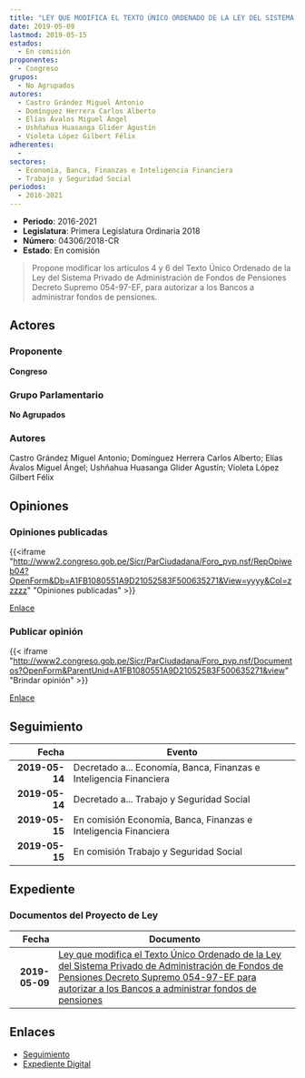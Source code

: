 ```yaml
---
title: "LEY QUE MODIFICA EL TEXTO ÚNICO ORDENADO DE LA LEY DEL SISTEMA PRIVADO DE ADMINISTRACIÓN DE FONDOS DE PENSIONES DECRETO SUPREMO 054-97-EF PARA AUTORIZAR A LOS BANCOS A ADMINISTRAR FONDOS DE PENSIONES"
date: 2019-05-09
lastmod: 2019-05-15
estados: 
  - En comisión
proponentes: 
  - Congreso
grupos: 
  - No Agrupados
autores: 
  - Castro Grández Miguel Antonio
  - Domínguez Herrera Carlos Alberto
  - Elías Ávalos Miguel Ángel
  - Ushñahua Huasanga Glider Agustín
  - Violeta López Gilbert Félix
adherentes: 
  - 
sectores: 
  - Economía, Banca, Finanzas e Inteligencia Financiera
  - Trabajo y Seguridad Social
periodos: 
  - 2016-2021
---
```


- **Periodo**: 2016-2021
- **Legislatura**: Primera Legislatura Ordinaria 2018
- **Número**: 04306/2018-CR
- **Estado**: En comisión

> Propone modificar los artículos 4 y 6 del Texto Único Ordenado de la Ley del Sistema Privado de Administración de Fondos de Pensiones Decreto Supremo 054-97-EF, para autorizar a los Bancos a administrar fondos de pensiones.


## Actores

### Proponente

**Congreso**

### Grupo Parlamentario

**No Agrupados**

### Autores

Castro Grández Miguel Antonio; Domínguez Herrera Carlos Alberto; Elías Ávalos Miguel Ángel; Ushñahua Huasanga Glider Agustín; Violeta López Gilbert Félix


## Opiniones

### Opiniones publicadas

{{<iframe "http://www2.congreso.gob.pe/Sicr/ParCiudadana/Foro_pvp.nsf/RepOpiweb04?OpenForm&Db=A1FB1080551A9D21052583F500635271&View=yyyy&Col=zzzzz" "Opiniones publicadas" >}}

[Enlace](http://www2.congreso.gob.pe/Sicr/ParCiudadana/Foro_pvp.nsf/RepOpiweb04?OpenForm&Db=A1FB1080551A9D21052583F500635271&View=yyyy&Col=zzzzz)
### Publicar opinión

{{< iframe "http://www2.congreso.gob.pe/Sicr/ParCiudadana/Foro_pvp.nsf/Documentos?OpenForm&ParentUnid=A1FB1080551A9D21052583F500635271&view" "Brindar opinión" >}}

[Enlace](http://www2.congreso.gob.pe/Sicr/ParCiudadana/Foro_pvp.nsf/Documentos?OpenForm&ParentUnid=A1FB1080551A9D21052583F500635271&view)

## Seguimiento

| Fecha | Evento |
|------:|--------|
| **2019-05-14** | Decretado a... Economía, Banca, Finanzas e Inteligencia Financiera|
| **2019-05-14** | Decretado a... Trabajo y Seguridad Social|
| **2019-05-15** | En comisión Economía, Banca, Finanzas e Inteligencia Financiera|
| **2019-05-15** | En comisión Trabajo y Seguridad Social|


## Expediente


### Documentos del Proyecto de Ley

| Fecha | Documento |
|------:|--------|
| **2019-05-09** | [Ley que modifica el Texto Único Ordenado de la Ley del Sistema Privado de Administración de Fondos de Pensiones Decreto Supremo 054-97-EF para autorizar a los Bancos a administrar fondos de pensiones](http://www.leyes.congreso.gob.pe/Documentos/2016_2021/Proyectos_de_Ley_y_de_Resoluciones_Legislativas/PL0430620190509.pdf) |

## Enlaces 

- [Seguimiento](http://www2.congreso.gob.pe/Sicr/TraDocEstProc/CLProLey2016.nsf/f7fff46988ca05b1052578e100829cc7/6aee2caa4978c540052583f500734301?OpenDocument)
- [Expediente Digital](http://www2.congreso.gob.pe/Sicr/TraDocEstProc/CLProLey2016.nsf/f7fff46988ca05b1052578e100829cc7/6aee2caa4978c540052583f500734301?OpenDocument&Click=05257FB7005EB655.eb71d0cf91d8294e05256cdf006b5706/$Body/0.1C6C)
